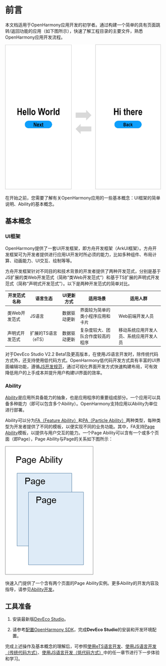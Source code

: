 # 前言


本文档适用于OpenHarmony应用开发的初学者。通过构建一个简单的具有页面跳转/返回功能的应用（如下图所示），快速了解工程目录的主要文件，熟悉OpenHarmony应用开发流程。


![zh-cn_image_0000001261809595](figures/zh-cn_image_0000001261809595.png)


在开始之前，您需要了解有关OpenHarmony应用的一些基本概念：UI框架的简单说明、Ability的基本概念。


## 基本概念


### UI框架

OpenHarmony提供了一套UI开发框架，即方舟开发框架（ArkUI框架）。方舟开发框架可为开发者提供进行应用UI开发时所必须的能力，比如多种组件、布局计算、动画能力、UI交互、绘制等等。

方舟开发框架针对不同目的和技术背景的开发者提供了两种开发范式，分别是基于JS扩展的类Web开发范式（简称“类Web开发范式”）和基于TS扩展的声明式开发范式（简称“声明式开发范式”）。以下是两种开发范式的简单对比。

  | **开发范式名称** | **语言生态** | **UI更新方式** | **适用场景** | **适用人群** | 
| -------- | -------- | -------- | -------- | -------- |
| 类Web开发范式 | JS语言 | 数据驱动更新 | 界面较为简单的类小程序应用和卡片 | Web前端开发人员 | 
| 声明式开发范式 | 扩展的TS语言（eTS） | 数据驱动更新 | 复杂度较大、团队合作度较高的程序 | 移动系统应用开发人员、系统应用开发人员 | 

对于DevEco Studio V2.2 Beta1及更高版本，在使用JS语言开发时，除传统代码方式外，还支持使用低代码方式。OpenHarmony低代码开发方式具有丰富的UI界面编辑功能，遵循[JS开发规范](../reference/apis)，通过可视化界面开发方式快速构建布局，可有效降低用户的上手成本并提升用户构建UI界面的效率。


### Ability

[Ability](../ability/ability-brief.md)是应用所具备能力的抽象，也是应用程序的重要组成部分。一个应用可以具备多种能力（即可以包含多个Ability）。OpenHarmony支持应用以Ability为单位进行部署。

Ability可以分为[FA（Feature Ability）](https://gitee.com/openharmony/docs/blob/master/zh-cn/device-dev/glossary/glossary.md#f)和[PA（Particle Ability）](https://gitee.com/openharmony/docs/blob/master/zh-cn/device-dev/glossary/glossary.md#p)两种类型，每种类型为开发者提供了不同的模板，以便实现不同的业务功能。其中，FA支持[Page Ability](https://gitee.com/openharmony/docs/blob/master/zh-cn/application-dev/ability/fa-pageability.md)模板，以提供与用户交互的能力。一个Page Ability可以含有一个或多个页面（即Page），Page Ability与Page的关系如下图所示：

![zh-cn_image_0000001215206886](figures/zh-cn_image_0000001215206886.png)

快速入门提供了一个含有两个页面的Page Ability实例。更多Ability的开发内容及指导，请参见[Ability开发](../ability/Readme-CN.md)。


## 工具准备

1. 安装最新版[DevEco Studio](https://developer.harmonyos.com/cn/develop/deveco-studio#download_beta)。

2. 请参考[配置OpenHarmony SDK](configuring-openharmony-sdk.md)，完成**DevEco Studio**的安装和开发环境配置。

完成上述操作及基本概念的理解后，可参照[使用eTS语言开发](start-with-ets.md)、[使用JS语言开发（传统代码方式）](start-with-js.md)、[使用JS语言开发（低代码方式）](start-with-js-low-code.md)中的任一章节进行下一步体验和学习。
